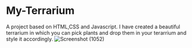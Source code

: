 # My-Terrarium
A project based on HTML,CSS and Javascript.
I have created a beautiful terrarium in which you can pick plants and drop them in your terarrium and style it accordingly.
![Screenshot (1052)](https://user-images.githubusercontent.com/26549155/181743730-1dc7fd96-d6df-4269-a150-d01b13e0495d.png)
